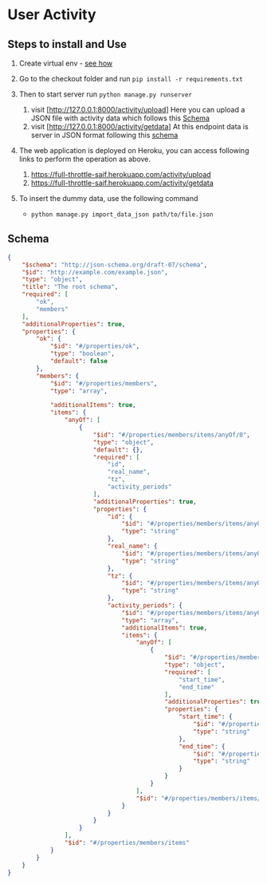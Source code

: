 # User Activity

## Steps to install and Use
    
1. Create virtual env - [see how](https://docs.python.org/3/library/venv.html)
 
2. Go to the checkout folder and run ``pip install -r requirements.txt``

3. Then to start server run ``python manage.py runserver``

    1. visit [http://127.0.0.1:8000/activity/upload]
       Here you can upload a JSON file with activity data which follows
       this [Schema](#Schema)
    2. visit [http://127.0.0.1:8000/activity/getdata]
       At this endpoint data is server in JSON format
       following this [schema](#Schema)

4. The web application is deployed on Heroku, you can access following
   links to perform the operation as above.
    
   1. https://full-throttle-saif.herokuapp.com/activity/upload
   2. https://full-throttle-saif.herokuapp.com/activity/getdata

5. To insert the dummy data, use the following command
    - ``python manage.py import_data_json path/to/file.json`` 


## Schema

```json
{
    "$schema": "http://json-schema.org/draft-07/schema",
    "$id": "http://example.com/example.json",
    "type": "object",
    "title": "The root schema",
    "required": [
        "ok",
        "members"
    ],
    "additionalProperties": true,
    "properties": {
        "ok": {
            "$id": "#/properties/ok",
            "type": "boolean",
            "default": false
        },
        "members": {
            "$id": "#/properties/members",
            "type": "array",

            "additionalItems": true,
            "items": {
                "anyOf": [
                    {
                        "$id": "#/properties/members/items/anyOf/0",
                        "type": "object",
                        "default": {},
                        "required": [
                            "id",
                            "real_name",
                            "tz",
                            "activity_periods"
                        ],
                        "additionalProperties": true,
                        "properties": {
                            "id": {
                                "$id": "#/properties/members/items/anyOf/0/properties/id",
                                "type": "string"
                            },
                            "real_name": {
                                "$id": "#/properties/members/items/anyOf/0/properties/real_name",
                                "type": "string"
                            },
                            "tz": {
                                "$id": "#/properties/members/items/anyOf/0/properties/tz",
                                "type": "string"
                            },
                            "activity_periods": {
                                "$id": "#/properties/members/items/anyOf/0/properties/activity_periods",
                                "type": "array",
                                "additionalItems": true,
                                "items": {
                                    "anyOf": [
                                        {
                                            "$id": "#/properties/members/items/anyOf/0/properties/activity_periods/items/anyOf/0",
                                            "type": "object",
                                            "required": [
                                                "start_time",
                                                "end_time"
                                            ],
                                            "additionalProperties": true,
                                            "properties": {
                                                "start_time": {
                                                    "$id": "#/properties/members/items/anyOf/0/properties/activity_periods/items/anyOf/0/properties/start_time",
                                                    "type": "string"
                                                },
                                                "end_time": {
                                                    "$id": "#/properties/members/items/anyOf/0/properties/activity_periods/items/anyOf/0/properties/end_time",
                                                    "type": "string"
                                                }
                                            }
                                        }
                                    ],
                                    "$id": "#/properties/members/items/anyOf/0/properties/activity_periods/items"
                                }
                            }
                        }
                    }
                ],
                "$id": "#/properties/members/items"
            }
        }
    }
}
```